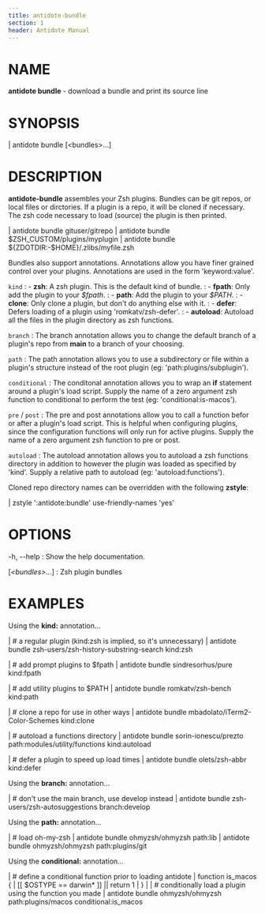 ```yaml
---
title: antidote-bundle
section: 1
header: Antidote Manual
---
```


# NAME

**antidote bundle** - download a bundle and print its source line

# SYNOPSIS

| antidote bundle [\<bundles\>...]

# DESCRIPTION

**antidote-bundle** assembles your Zsh plugins. Bundles can be git repos, or local files or dirctories. If a plugin is a repo, it will be cloned if necessary. The zsh code necessary to load (source) the plugin is then printed.

|   antidote bundle gituser/gitrepo
|   antidote bundle $ZSH_CUSTOM/plugins/myplugin
|   antidote bundle ${ZDOTDIR:-\$HOME}/.zlibs/myfile.zsh

Bundles also support annotations. Annotations allow you have finer grained control over your plugins. Annotations are used in the form \'keyword:value\'.

`kind`
:   - **zsh**: A zsh plugin. This is the default kind of bundle.
:   - **fpath**: Only add the plugin to your _\$fpath_.
:   - **path**: Add the plugin to your _\$PATH_.
:   - **clone**: Only clone a plugin, but don't do anything else with it.
:   - **defer**: Defers loading of a plugin using \'romkatv/zsh-defer\'.
:   - **autoload**: Autoload all the files in the plugin directory as zsh functions.

`branch`
:   The branch annotation allows you to change the default branch of a plugin's repo from **main** to a branch of your choosing.

`path`
:   The path annotation allows you to use a subdirectory or file within a plugin's structure instead of the root plugin (eg: \'path:plugins/subplugin\').

`conditional`
:   The conditonal annotation allows you to wrap an **if** statement around a plugin's load script. Supply the name of a zero argument zsh function to conditional to perform the test (eg: \'conditional:is-macos\').

`pre` / `post`
:   The pre and post annotations allow you to call a function befor or after a plugin's load script. This is helpful when configuring plugins, since the configuration functions will only run for active plugins. Supply the name of a zero argument zsh function to pre or post.

`autoload`
:   The autoload annotation allows you to autoload a zsh functions directory in addition to however the plugin was loaded as specified by \'kind\'. Supply a relative path to autoload (eg: \'autoload:functions\').

Cloned repo directory names can be overridden with the following **zstyle**:

|   zstyle \':antidote:bundle\' use-friendly-names \'yes\'

# OPTIONS

-h, \--help
:   Show the help documentation.

[*\<bundles\>...*]
:   Zsh plugin bundles

# EXAMPLES

Using the **kind:** annotation...

|   # a regular plugin (kind:zsh is implied, so it's unnecessary)
|   antidote bundle zsh-users/zsh-history-substring-search kind:zsh

|   # add prompt plugins to $fpath
|   antidote bundle sindresorhus/pure kind:fpath

|   # add utility plugins to $PATH
|   antidote bundle romkatv/zsh-bench kind:path

|   # clone a repo for use in other ways
|   antidote bundle mbadolato/iTerm2-Color-Schemes kind:clone

|   # autoload a functions directory
|   antidote bundle sorin-ionescu/prezto path:modules/utility/functions kind:autoload

|   # defer a plugin to speed up load times
|   antidote bundle olets/zsh-abbr kind:defer

Using the **branch:** annotation...

|   # don't use the main branch, use develop instead
|   antidote bundle zsh-users/zsh-autosuggestions branch:develop

Using the **path:** annotation...

|   # load oh-my-zsh
|   antidote bundle ohmyzsh/ohmyzsh path:lib
|   antidote bundle ohmyzsh/ohmyzsh path:plugins/git

Using the **conditional:** annotation...

|   # define a conditional function prior to loading antidote
|   function is_macos {
|     [[ $OSTYPE == darwin* ]] || return 1
|   }
|
|   # conditionally load a plugin using the function you made
|   antidote bundle ohmyzsh/ohmyzsh path:plugins/macos conditional:is_macos

